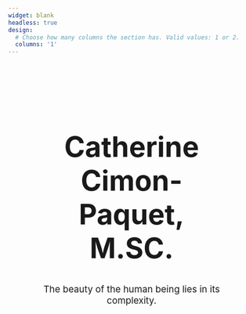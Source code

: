 ```yaml
---
widget: blank
headless: true
design:
  # Choose how many columns the section has. Valid values: 1 or 2.
  columns: '1'
---
```


<style>
    .flex-container {
        height: 150px;
        display: flex;
    }
    .flex-item {
        padding: 6vw;
        margin: auto;
        text-align: center;
    }
</style>

<div class="flex-container">
  <div class="flex-item">
      <h1 style="font-size: calc(100% + 4.5vw)"> Catherine Cimon-Paquet, M.SC. </h1>
      <p style="font-size: calc(100% + 0.5vw)"> The beauty of the human being lies in its complexity. </p>
  </div>
</div>
